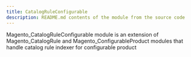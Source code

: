 ```yaml
---
title: CatalogRuleConfigurable
description: README.md contents of the module from the source code
---
```


Magento_CatalogRuleConfigurable module is an extension of Magento_CatalogRule and Magento_ConfigurableProduct modules that handle catalog rule indexer for configurable product
